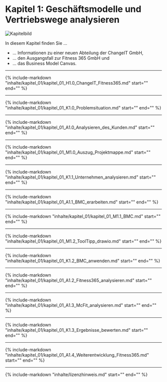 # Kapitel 1: Geschäftsmodelle und Vertriebswege analysieren

![Kapitelbild](https://herr-nm.github.io/MMBbS_KDM_LF12/bilder/kap_01_00_kapitelbild.jpg)

In diesem Kapitel finden Sie ...

- ... Informationen zu einer neuen Abteilung der ChangeIT GmbH,
- ... den Ausgangsfall zur Fitness 365 GmbH und
- ... das Business Model Canvas.

---

{%
   include-markdown "inhalte/kapitel_01/kapitel_01_H1.0_ChangeIT_Fitness365.md"
   start="<!--include-start-->"
   end="<!--include-end-->"
%}

---

{%
   include-markdown "inhalte/kapitel_01/kapitel_01_K1.0_Problemsituation.md"
   start="<!--include-start-->"
   end="<!--include-end-->"
%}

---

{%
   include-markdown "inhalte/kapitel_01/kapitel_01_A1.0_Analysieren_des_Kunden.md"
   start="<!--include-start-->"
   end="<!--include-end-->"
%}

---

{%
   include-markdown "inhalte/kapitel_01/kapitel_01_M1.0_Auszug_Projektmappe.md"
   start="<!--include-start-->"
   end="<!--include-end-->"
%}

---

{%
   include-markdown "inhalte/kapitel_01/kapitel_01_K1.1_Unternehmen_analysieren.md"
   start="<!--include-start-->"
   end="<!--include-end-->"
%}

---

{%
   include-markdown "inhalte/kapitel_01/kapitel_01_A1.1_BMC_erarbeiten.md"
   start="<!--include-start-->"
   end="<!--include-end-->"
%}

---

{%
   include-markdown "inhalte/kapitel_01/kapitel_01_M1.1_BMC.md"
   start="<!--include-start-->"
   end="<!--include-end-->"
%}

---

{%
   include-markdown "inhalte/kapitel_01/kapitel_01_M1.2_ToolTipp_drawio.md"
   start="<!--include-start-->"
   end="<!--include-end-->"
%}

---

{%
   include-markdown "inhalte/kapitel_01/kapitel_01_K1.2_BMC_anwenden.md"
   start="<!--include-start-->"
   end="<!--include-end-->"
%}

---

{%
   include-markdown "inhalte/kapitel_01/kapitel_01_A1.2_Fitness365_analysieren.md"
   start="<!--include-start-->"
   end="<!--include-end-->"
%}

---

{%
   include-markdown "inhalte/kapitel_01/kapitel_01_A1.3_McFit_analysieren.md"
   start="<!--include-start-->"
   end="<!--include-end-->"
%}

---

{%
   include-markdown "inhalte/kapitel_01/kapitel_01_K1.3_Ergebnisse_bewerten.md"
   start="<!--include-start-->"
   end="<!--include-end-->"
%}

---

{%
   include-markdown "inhalte/kapitel_01/kapitel_01_A1.4_Weiterentwicklung_Fitness365.md"
   start="<!--include-start-->"
   end="<!--include-end-->"
%}

---

{%
   include-markdown "inhalte/lizenzhinweis.md"
   start="<!--include-start-->"
   end="<!--include-end-->"
%}